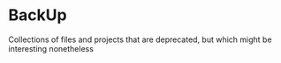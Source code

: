 BackUp
======

Collections of files and projects that are deprecated, but which might be interesting nonetheless
